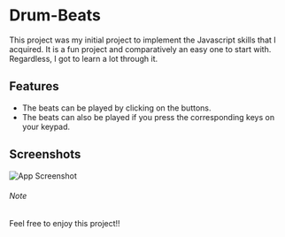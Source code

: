 # Drum-Beats
This project was my initial project to implement the Javascript skills that I acquired. It is a fun project and comparatively an easy one to start with. Regardless, I got to learn a lot through it.

## Features
- The beats can be played by clicking on the buttons.
- The beats can also be played if you press the corresponding keys on your keypad.

## Screenshots
![App Screenshot](https://uploads-ssl.webflow.com/6302274a656c24095997e3c5/6303b2466ebbbe7f88138a95_Drum%20Beats.png)

###### Note
Feel free to enjoy this project!!
